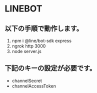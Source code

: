 # LINEBOT

## 以下の手順で動作します。

1. npm i @line/bot-sdk express
2. ngrok http 3000
3. node server.js


## 下記のキーの設定が必要です。
* channelSecret
* channelAccessToken

